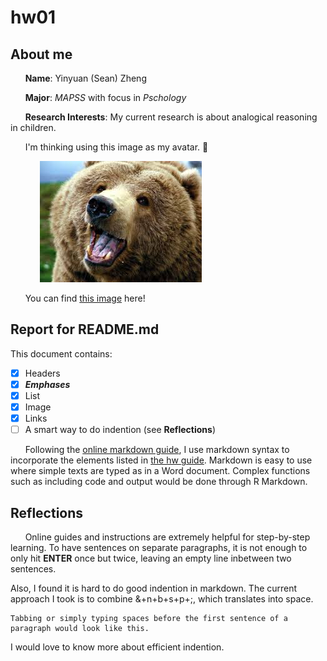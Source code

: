 # hw01
## About me
&nbsp;&nbsp;&nbsp;&nbsp;&nbsp;&nbsp;**Name**: Yinyuan (Sean) Zheng

&nbsp;&nbsp;&nbsp;&nbsp;&nbsp;&nbsp;**Major**: _MAPSS_ with focus in _Pschology_ 

&nbsp;&nbsp;&nbsp;&nbsp;&nbsp;&nbsp;**Research Interests**: My current research is about analogical reasoning in children. 

&nbsp;&nbsp;&nbsp;&nbsp;&nbsp;&nbsp;I'm thinking using this image as my avatar. :thinking:

&nbsp;&nbsp;&nbsp;&nbsp;&nbsp;&nbsp;&nbsp;&nbsp;&nbsp;&nbsp;&nbsp;&nbsp;![avatar](/myavatar.jpeg)

&nbsp;&nbsp;&nbsp;&nbsp;&nbsp;&nbsp;You can find [this image](https://raw.githubusercontent.com/zhengyinyuan/hw01/master/myavatar.jpeg) here!

## Report for README.md 
This document contains:
- [x] Headers 
- [x] _**Emphases**_
- [x] List
- [x] Image
- [x] Links
- [ ] A smart way to do indention (see __Reflections__)

&nbsp;&nbsp;&nbsp;&nbsp;&nbsp;&nbsp;Following the [online markdown guide](https://guides.github.com/features/mastering-markdown/), I use markdown syntax to incorporate the elements listed in [the hw guide](http://cfss.uchicago.edu/hw01_edit-README.html). Markdown is easy to use where simple texts are typed as in a Word document. Complex functions such as including code and output would be done through R Markdown. 

## Reflections

&nbsp;&nbsp;&nbsp;&nbsp;&nbsp;&nbsp;Online guides and instructions are extremely helpful for step-by-step learning. To have sentences on separate paragraphs, it is not enough to only hit __ENTER__ once but twice, leaving an empty line inbetween two sentences. 

Also, I found it is hard to do good indention in markdown. The current approach I took is to combine &+n+b+s+p+;, which translates into space. 
    
    Tabbing or simply typing spaces before the first sentence of a paragraph would look like this. 
    
I would love to know more about efficient indention.
